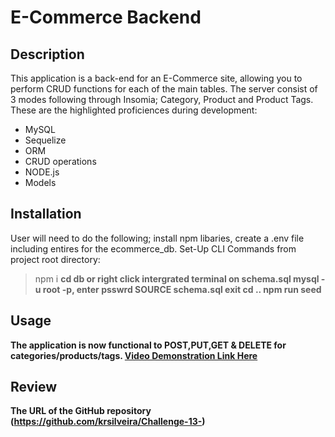 # E-Commerce Backend

## Description
This application is a back-end for an E-Commerce site, allowing you to perform CRUD functions for each of the main tables. The server consist of 3 modes following through Insomia; Category, Product and Product Tags. These are the highlighted proficiences during development:

* MySQL
* Sequelize 
* ORM
* CRUD operations
* NODE.js
* Models

## Installation
User will need to do the following; install npm libaries, create a .env file including entires for the ecommerce_db. Set-Up CLI Commands from project root directory:

>npm i <b>
>cd db or right click intergrated terminal on schema.sql <b>
>mysql -u root -p, enter psswrd <b>
>SOURCE schema.sql <b>
>exit <b>
>cd .. <b>
>npm run seed <b>


## Usage
The application is now functional to POST,PUT,GET & DELETE for categories/products/tags.
[Video Demonstration Link Here](https://drive.google.com/file/d/1hbvpKv_SGG7hmDJhEMI9URdeiRy2PaQN/view)

## Review 
The URL of the GitHub repository (https://github.com/krsilveira/Challenge-13-)